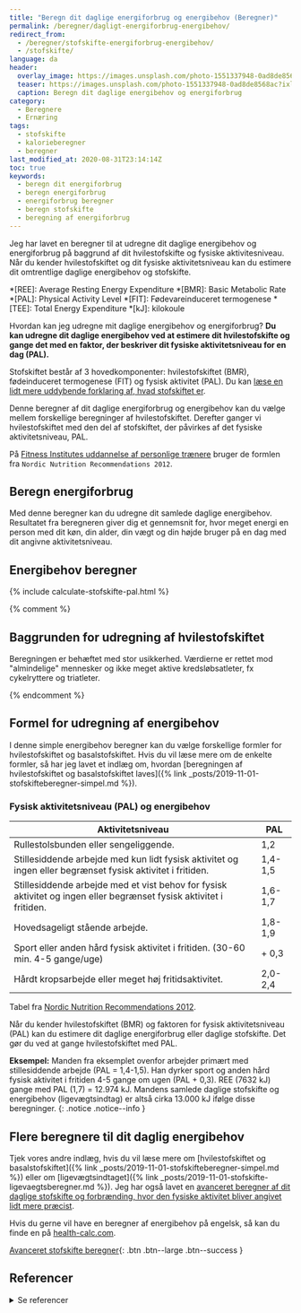 ```yaml
---
title: "Beregn dit daglige energiforbrug og energibehov (Beregner)"
permalink: /beregner/dagligt-energiforbrug-energibehov/
redirect_from:
  - /beregner/stofskifte-energiforbrug-energibehov/
  - /stofskifte/
language: da
header:
  overlay_image: https://images.unsplash.com/photo-1551337948-0ad8de8568ac?ixlib=rb-1.2.1&ixid=eyJhcHBfaWQiOjEyMDd9&auto=format&fit=crop&w=1200&q=5
  teaser: https://images.unsplash.com/photo-1551337948-0ad8de8568ac?ixlib=rb-1.2.1&ixid=eyJhcHBfaWQiOjEyMDd9&auto=format&fit=crop&w=400&q=5
  caption: Beregn dit daglige energibehov og energiforbrug
category:
  - Beregnere
  - Ernæring
tags:
  - stofskifte
  - kalorieberegner
  - beregner
last_modified_at: 2020-08-31T23:14:14Z
toc: true
keywords:
  - beregn dit energiforbrug
  - beregn energiforbrug
  - energiforbrug beregner
  - beregn stofskifte
  - beregning af energiforbrug
---
```


Jeg har lavet en beregner til at udregne dit daglige energibehov og energiforbrug på baggrund af dit hvilestofskifte og fysiske aktivitesniveau. Når du kender hvilestofskiftet og dit fysiske aktivitetsniveau kan du estimere dit omtrentlige daglige energibehov og stofskifte.

*[REE]: Average Resting Energy Expenditure
*[BMR]: Basic Metabolic Rate
*[PAL]: Physical Activity Level
*[FIT]: Fødevareinduceret termogenese
*[TEE]: Total Energy Expenditure
*[kJ]: kilokoule

Hvordan kan jeg udregne mit daglige energibehov og energiforbrug? **Du kan udregne dit daglige energibehov ved at estimere dit hvilestofskifte og gange det med en faktor, der beskriver dit fysiske aktivitetsniveau for en dag (PAL).**

Stofskiftet består af 3 hovedkomponenter: hvilestofskiftet (BMR), fødeinduceret termogenese (FIT) og fysisk aktivitet (PAL). Du kan [læse en lidt mere uddybende forklaring af, hvad stofskiftet er](/beregner/dagligt-stofskifte-og-forbraending/).

Denne beregner af dit daglige energiforbrug og energibehov kan du vælge mellem forskellige beregninger af hvilestofskiftet. Derefter ganger vi hvilestofskiftet med den del af stofskiftet, der påvirkes af det fysiske aktivitetsniveau, PAL.

På [Fitness Institutes uddannelse af personlige trænere](https://fitness-institute.dk/) bruger de formlen fra `Nordic Nutrition Recommendations 2012`.

## Beregn energiforbrug

Med denne beregner kan du udregne dit samlede daglige energibehov. Resultatet fra beregneren giver dig et gennemsnit for, hvor meget energi en person med dit køn, din alder, din vægt og din højde bruger på en dag med dit angivne aktivitetsniveau.

## Energibehov beregner

{% include calculate-stofskifte-pal.html %}

{% comment %}

## Baggrunden for udregning af hvilestofskiftet

Beregningen er behæftet med stor usikkerhed. Værdierne er rettet mod "almindelige" mennesker og ikke meget aktive kredsløbsatleter, fx cykelryttere og triatleter.

{% endcomment %}

## Formel for udregning af energibehov

I denne simple energibehov beregner kan du vælge forskellige formler for hvilestofskiftet og basalstofskiftet. Hvis du vil læse mere om de enkelte formler, så har jeg lavet et indlæg om, hvordan [beregningen af hvilestofskiftet og basalstofskiftet laves]({% link _posts/2019-11-01-stofskifteberegner-simpel.md %}).

### Fysisk aktivitetsniveau (PAL) og energibehov

| Aktivitetsniveau	                                                                                                  | PAL     |
|---------------------------------------------------------------------------------------------------------------------|---------|
| Rullestolsbunden eller sengeliggende.	                                                                              | 1,2     |
| Stillesiddende arbejde med kun lidt fysisk aktivitet og ingen eller begrænset fysisk aktivitet i fritiden.	        | 1,4-1,5 |
| Stillesiddende arbejde med et vist behov for fysisk aktivitet og ingen eller begrænset fysisk aktivitet i fritiden.	| 1,6-1,7 |
| Hovedsageligt stående arbejde.	                                                                                    | 1,8-1,9 |
| Sport eller anden hård fysisk aktivitet i fritiden. (30-60 min. 4-5 gange/uge)	                                    | + 0,3   |
| Hårdt kropsarbejde eller meget høj fritidsaktivitet.	                                                              | 2,0-2,4 |

Tabel fra [Nordic Nutrition Recommendations 2012](https://www.norden.org/en/publication/nordic-nutrition-recommendations-2012).

Når du kender hvilestofskiftet (BMR) og faktoren for fysisk aktivitetsniveau (PAL) kan du estimere dit daglige energiforbrug eller daglige stofskifte. Det gør du ved at gange hvilestofskiftet med PAL.

**Eksempel:** Manden fra eksemplet ovenfor arbejder primært med stillesiddende arbejde (PAL = 1,4-1,5). Han dyrker sport og anden hård fysisk aktivitet i fritiden 4-5 gange om ugen (PAL + 0,3). REE (7632 kJ) gange med PAL (1,7) = 12.974 kJ. Mandens samlede daglige stofskifte og energibehov (ligevægtsindtag) er altså cirka 13.000 kJ ifølge disse beregninger.
{: .notice .notice--info }

## Flere beregnere til dit daglig energibehov

Tjek vores andre indlæg, hvis du vil læse mere om [hvilestofskiftet og basalstofskiftet]({% link _posts/2019-11-01-stofskifteberegner-simpel.md %}) eller om [ligevægtsindtaget]({% link _posts/2019-11-01-stofskifte-ligevaegtsberegner.md %}). Jeg har også lavet en [avanceret beregner af dit daglige stofskifte og forbrænding, hvor den fysiske aktivitet bliver angivet lidt mere præcist](/beregner/dagligt-stofskifte-og-forbraending/).

Hvis du gerne vil have en beregner af energibehov på engelsk, så kan du finde en på [health-calc.com](https://www.health-calc.com/diet/energy-expenditure-advanced).

[Avanceret stofskifte beregner](/beregner/dagligt-stofskifte-og-forbraending/){: .btn .btn--large .btn--success }

## Referencer

<details markdown="1">
  <summary>Se referencer</summary>

- [Nordic Nutrition Recommendations 2012](https://www.norden.org/en/publication/nordic-nutrition-recommendations-2012)
</details>
